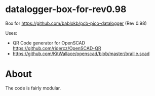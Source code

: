 # datalogger-box-for-rev0.98

Box for https://github.com/bablokb/pcb-pico-datalogger (Rev 0.98)

Uses: 
* QR Code generator for OpenSCAD https://github.com/ridercz/OpenSCAD-QR
* https://github.com/KitWallace/openscad/blob/master/braille.scad

# About

The code is fairly modular. 
